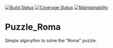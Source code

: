 [![Build Status](https://travis-ci.org/zr123/Puzzle_Roma.svg?branch=master)](https://travis-ci.org/zr123/Puzzle_Roma) [![Coverage Status](https://coveralls.io/repos/github/zr123/Puzzle_Roma/badge.svg?branch=master)](https://coveralls.io/github/zr123/Puzzle_Roma?branch=master) [![Maintainability](https://api.codeclimate.com/v1/badges/d4f4b74b2e661a518a9b/maintainability)](https://codeclimate.com/github/zr123/Puzzle_Roma/maintainability)
# Puzzle_Roma
Simple algorythm to solve the "Roma" puzzle.
